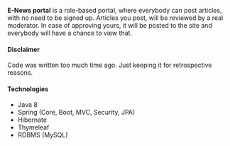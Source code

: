**E-News portal** is a role-based portal, where everybody can post articles, with no need to be signed up. Articles you post, will be reviewed by a real moderator. In case of approving yours, it will be posted to the site and everybody will have a chance to view that.

#### Disclaimer
Code was written too much time ago. Just keeping it for retrospective reasons.

#### Technologies
* Java 8
* Spring (Core, Boot, MVC, Security, JPA)
* Hibernate
* Thymeleaf
* RDBMS (MySQL)
